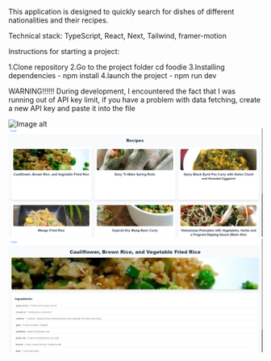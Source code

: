 This application is designed to quickly search for dishes of different nationalities and their recipes.

Technical stack: TypeScript, React, Next, Tailwind, framer-motion

Instructions for starting a project:

1.Clone repository
2.Go to the project folder cd foodie
3.Installing dependencies - npm install
4.launch the project - npm run dev

WARNING!!!!!!
During development, I encountered the fact that I was running out of API key limit, 
if you have a problem with data fetching, create a new API key and paste it into the file

![Image alt](https://github.com/dkm-1966/Foodie/blob/main/Знімок%20екрана%202025-03-13%20185656.png)
![Image alt](https://github.com/dkm-1966/Foodie/blob/main/Знімок%20екрана%202025-03-13%20185721.png)
![Image alt](https://github.com/dkm-1966/Foodie/blob/main/Знімок%20екрана%202025-03-13%20190514.png)
